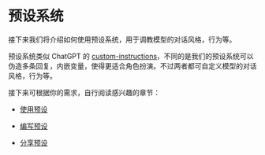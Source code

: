 # 预设系统

接下来我们将介绍如何使用预设系统，用于调教模型的对话风格，行为等。

预设系统类似 ChatGPT 的 [custom-instructions](https://openai.com/blog/custom-instructions-for-chatgpt)，不同的是我们的预设系统可以伪造多条回复，内嵌变量，使得更适合角色扮演。不过两者都可自定义模型的对话风格，行为等。

接下来可根据你的需求，自行阅读感兴趣的章节：

- [使用预设](./switch-preset.md)

- [编写预设](./write-preset.md)

- [分享预设](./share-preset.md)
